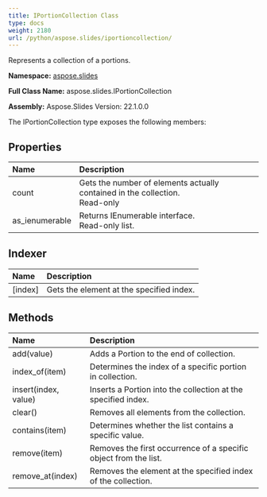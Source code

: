 ```yaml
---
title: IPortionCollection Class
type: docs
weight: 2180
url: /python/aspose.slides/iportioncollection/
---
```


Represents a collection of a portions.

**Namespace:** [aspose.slides](/python/aspose.slides/)

**Full Class Name:** aspose.slides.IPortionCollection

**Assembly:**  Aspose.Slides Version: 22.1.0.0

The IPortionCollection type exposes the following members:
## **Properties**
|**Name**|**Description**|
| :- | :- |
|count|Gets the number of elements actually contained in the collection.<br/>            Read-only|
|as_ienumerable|Returns IEnumerable interface.<br/>            Read-only list.|
## **Indexer**
|**Name**|**Description**|
| :- | :- |
|[index]|Gets the element at the specified index.|
## **Methods**
|**Name**|**Description**|
| :- | :- |
|add(value)|Adds a Portion to the end of collection.|
|index_of(item)|Determines the index of a specific portion in collection.|
|insert(index, value)|Inserts a Portion into the collection at the specified index.|
|clear()|Removes all elements from the collection.|
|contains(item)|Determines whether the list contains a specific value.|
|remove(item)|Removes the first occurrence of a specific object from the list.|
|remove_at(index)|Removes the element at the specified index of the collection.|
